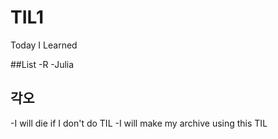 # TIL1
Today I Learned

##List
-R
-Julia

## 각오
-I will die if I don't do TIL
-I will make my archive using this TIL
